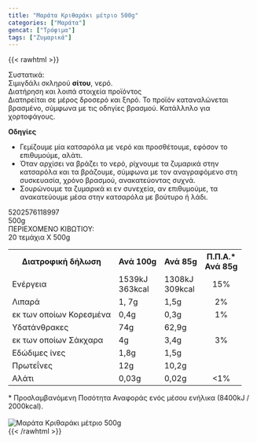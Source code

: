 ```yaml
---
title: "Μαράτα Κριθαράκι μέτριο 500g"
categories: ["Μαράτα"]
gencat: ["Τρόφιμα"]
tags: ["Ζυμαρικά"]
---
```

{{< rawhtml >}}

<div class="sload301"><div class="product"><div id="sistatika">Συστατικά:</div><div class="alltext">Σιμιγδάλι σκληρού <b>σίτου</b>, νερό.</div><div id="loipa">Διατήρηση και λοιπά στοιχεία προϊόντος</div><div class="alltext">Διατnρείται σε μέρος δροσερό και ξnρό. Το προϊόν καταναλώνεται βρασμένο, σύμφωνα με τις οδnγίες βρασμού. Κατάλλnλο για χορτοφάγους.<p></p><div class="pzim"><strong>Οδηγίες</strong><br><ul><li>Γεμίζουμε μία κατσαρόλα με νερό και προσθέτουμε, εφόσον το επιθυμούμε, αλάτι.</li><li>Όταν αρχίσει να βράζει το νερό, ρίχνουμε τα ζυμαρικά στην κατσαρόλα και τα βράζουμε, σύμφωνα με τον αναγραφόμενο στη συσκευασία, χρόνο βρασμού, ανακατεύοντας συχνά.</li><li>Σουρώνουμε τα ζυμαρικά κι εν συνεχεία, αν επιθυμούμε, τα ανακατεύουμε μέσα στην κατσαρόλα με βούτυρο ή λάδι.</li></ul></div></div><div id="barcode"><div id="barimage1"></div><span id="bartext">5202576118997</span></div><div id="varos"><div id="varosimage1"></div><span id="varostext">500g</span></div><div id="kivotio">ΠΕΡΙΕΧΟΜΕΝΟ ΚΙΒΩΤΙΟΥ:<br>20 τεμάχια Χ 500g</div><div class="tabout"><table id="diatable"><tbody><tr><th>Διατροφική δήλωση</th><th>Ανά 100g</th><th>Ανά 85g</th><th>Π.Π.Α.*<br>Ανά 85g</th></tr><tr><td class="texr2">Ενέργεια</td><td class="texr">1539kJ<br>363kcal</td><td class="texr">1308kJ<br>309kcal</td><td class="texr" style="text-align:center">15%</td></tr><tr><td class="texr2">Λιπαρά</td><td class="texr">1, 7g</td><td class="texr">1,5g</td><td class="texr" style="text-align:center">2%</td></tr><tr><td class="gray">εκ των οποίων Κορεσµένα</td><td class="gray2">0,4g</td><td class="gray2">0,3g</td><td class="gray2" style="text-align:center">1%</td></tr><tr><td class="texr2">Yδατάνθρακες</td><td class="texr">74g</td><td class="texr">62,9g</td><td class="texr" style="text-align:center"></td></tr><tr><td class="gray">εκ των οποίων Σάκχαρα</td><td class="gray2">4g</td><td class="gray2">3,4g</td><td class="gray2" style="text-align:center">3%</td></tr><tr><td class="texr2">Eδώδιμες ίνες</td><td class="texr">1,8g</td><td class="texr">1,5g</td><td class="texr" style="text-align:center"></td></tr><tr><td class="texr2">Πρωτεΐνες</td><td class="texr">12g</td><td class="texr">10,2g</td><td class="texr" style="text-align:center"></td></tr><tr><td class="texr2">Αλάτι</td><td class="texr">0,03g</td><td class="texr">0,02g</td><td class="texr" style="text-align:center">&lt;1%</td></tr></tbody></table></div><div class="alltext">* Προσλαμβανόμενη Ποσότητα Αναφοράς ενός μέσου ενήλικα (8400kJ / 2000kcal).</div><br><div class="pimg"><img alt="Μαράτα Κριθαράκι μέτριο 500g" title="Μαράτα Κριθαράκι μέτριο 500g" src="/media/images/marata-kritharaki-metrio-500g.jpg"></div></div></div>
{{< /rawhtml >}}


